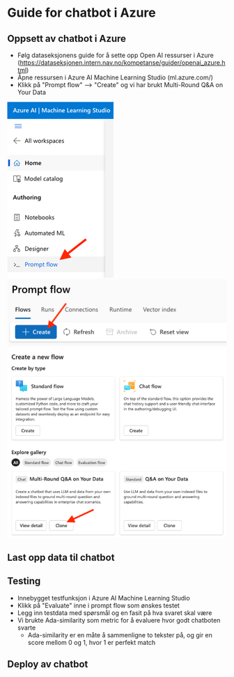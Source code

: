 # Guide for chatbot i Azure

## Oppsett av chatbot i Azure
- Følg dataseksjonens guide for å sette opp Open AI ressurser i Azure (https://dataseksjonen.intern.nav.no/kompetanse/guider/openai_azure.html)
- Åpne ressursen i Azure AI Machine Learning Studio (ml.azure.com/)
- Klikk på "Prompt flow" --> "Create" og vi har brukt Multi-Round Q&A on Your Data

![Prompt flow](assets/klikk_prompt_flow.png)
![Create](assets/klikk_create.png)
![Multi-Round Q&A on Your Data](assets/klikk_QA.png)

## Last opp data til chatbot

## Testing
- Innebygget testfunksjon i Azure AI Machine Learning Studio
- Klikk på "Evaluate" inne i prompt flow som ønskes testet 
- Legg inn testdata med spørsmål og en fasit på hva svaret skal være
- Vi brukte Ada-similarity som metric for å evaluere hvor godt chatboten svarte
  - Ada-similarity er en måte å sammenligne to tekster på, og gir en score mellom 0 og 1, hvor 1 er perfekt match

## Deploy av chatbot